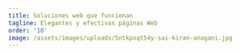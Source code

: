 ```yaml
---
title: Soluciones web que funcionan
tagline: Elegantes y efectivas páginas Web
order: '10'
image: /assets/images/uploads/5ntkpxqt54y-sai-kiran-anagani.jpg
---
```


